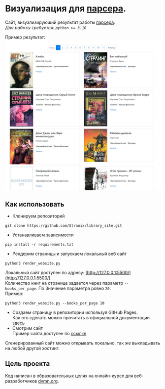 # Визуализация для [парсера](https://github.com/Stranix/parser_library).

Сайт, визуализирующий результат работы [парсера](https://github.com/Stranix/parser_library).  
*Для работы требуется: `python >= 3.10`*

Пример результат:  
![screenshot site](https://github.com/Stranix/library_site/blob/master/site_example.jpg?raw=true)

## Как использовать
- Клонируем репозиторий
```shell
git clone https://github.com/Stranix/library_site.git
```
- Устанавливаем зависимости
```shell
pip install -r requirements.txt
```
- Рендерим страницы и запускаем локальный веб сайт
```shell
python3 render_website.py
```
Локальный сайт доступен по адресу: [http://127.0.0.1:5500/](http://127.0.0.1:5500/)  
Количество книг на странице задается через параметр  `--books_per_page`. По Значение параметра ровно `20`.  
Пример:
```shell
python3 render_website.py --books_per_page 10
```
- Создаем страницу в репозитории используя GitHub Pages.  
Как это сделать можно прочитать в официальной документации [здесь](https://docs.github.com/ru/pages)  
- Смотрим сайт  
Пример сайта доступен по [ссылке](https://stranix.github.io/library_site/pages/index1.html).

Сгенерированный сайт можно открывать локально, так же выкладывать на любой другой хостинг.


## Цель проекта

Код написан в образовательных целях на онлайн-курсе для веб-разработчиков [dvmn.org](https://dvmn.org/).